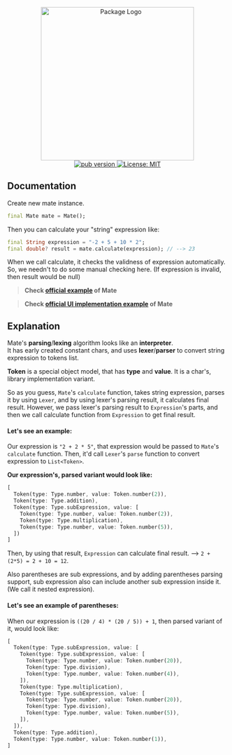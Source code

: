 <p align="center">
 <img width="350" src="https://user-images.githubusercontent.com/59066341/138941465-a4354274-3976-4571-bdcd-df031d7d4761.png" alt="Package Logo">
 <br>
 <a href="https://pub.dev/packages/mate">
  <img src="https://img.shields.io/pub/v/mate?color=blue" alt="pub version" />
 </a>
 <a href="https://github.com/theiskaa/mate/blob/main/LICENSE">
  <img src="https://img.shields.io/badge/License-MIT-red.svg" alt="License: MIT"/>
 </a>
</p>

## Documentation

Create new mate instance.
```dart
final Mate mate = Mate();
```

Then you can calculate your "string" expression like:
```dart
final String expression = "-2 + 5 + 10 * 2";
final double? result = mate.calculate(expression); // --> 23
```

When we call calculate, it checks the validness of expression automatically.
So, we needn't to do some manual checking here. (If expression is invalid, then result would be null)

> **Check [official example](https://github.com/theiskaa/mate/blob/main/example/main.dart) of Mate**

> **Check [official UI implementation example](https://github.com/theiskaa/mate/blob/main/example/app.dart) of Mate**


## Explanation
Mate's **parsing**/**lexing** algorithm looks like an **interpreter**. <br>
It has early created constant chars, and uses **lexer**/**parser** to convert string expression to tokens list.

**Token** is a special object model, that has **type** and **value**. It is a char's, library implementation variant.

So as you guess, `Mate`'s `calculate` function, takes string expression, parses it by using `Lexer`,
and by using lexer's parsing result, it calculates final result.
However, we pass lexer's parsing result to `Expression`'s parts, and then we call calculate function from `Expression` to get final result.
#### Let's see an example:
Our expression is `"2 + 2 * 5"`, that expression would be passed to `Mate`'s `calculate` function.
Then, it'd call `Lexer`'s `parse` function to convert expression to `List<Token>`.

**Our expression's, parsed variant would look like:**
```dart
[
  Token(type: Type.number, value: Token.number(2)),
  Token(type: Type.addition),
  Token(type: Type.subExpression, value: [
    Token(type: Type.number, value: Token.number(2)),
    Token(type: Type.multiplication),
    Token(type: Type.number, value: Token.number(5)),
  ])
]
```
Then, by using that result, `Expression` can calculate final result. --> `2 + (2*5) = 2 + 10 = 12`.

Also parentheses are sub expressions, and by adding parentheses parsing support, sub expression also can include another sub expression inside it. (We call it nested expression).
#### Let's see an example of parentheses:
When our expression is `((20 / 4) * (20 / 5)) + 1`, then parsed variant of it, would look like:
```dart
[
  Token(type: Type.subExpression, value: [
    Token(type: Type.subExpression, value: [
      Token(type: Type.number, value: Token.number(20)),
      Token(type: Type.division),
      Token(type: Type.number, value: Token.number(4)),
    ]),
    Token(type: Type.multiplication),
    Token(type: Type.subExpression, value: [
      Token(type: Type.number, value: Token.number(20)),
      Token(type: Type.division),
      Token(type: Type.number, value: Token.number(5)),
    ]),
  ]),
  Token(type: Type.addition),
  Token(type: Type.number, value: Token.number(1)),
]
```
